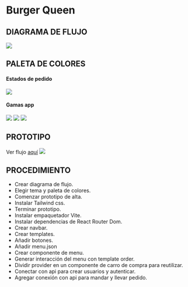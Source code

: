 # Burger Queen

## DIAGRAMA DE FLUJO
<img src = "IMGS/DIAGRAMA DE FLUJO.png">

## PALETA DE COLORES
#### Estados de pedido
<img src = "IMGS/PALETA DE COLORES.jpeg">

#### Gamas app
<img src = "IMGS/VERDES.jpeg">
<img src = "IMGS/ROJOS.jpeg">
<img src = "IMGS/BLANCO.jpeg">

## PROTOTIPO
Ver flujo [aquí](https://www.figma.com/file/zf6Iatfd72OyGpvaUfgDlk/NONNA-QUEEN?node-id=29%3A108)
<img src = "IMGS/PROTOTIPO.png">

## PROCEDIMIENTO
* Crear diagrama de flujo.
* Elegir tema y paleta de colores.
* Comenzar prototipo de alta.
* Instalar Tailwind css.
* Terminar prototipo.
* Instalar empaquetador Vite.
* Instalar dependencias de React Router Dom.
* Crear navbar.
* Crear templates.
* Añadir botones.
* Añadir menu.json
* Crear componente de menu.
* Generar interacción del menu con template order.
* Dividir provider en un componente de carro de compra para reutilizar.
* Conectar con api para crear usuarios y autenticar.
* Agregar conexión con api para mandar y llevar pedido.